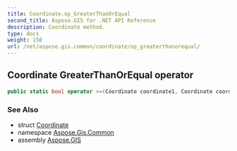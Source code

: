 ```yaml
---
title: Coordinate.op_GreaterThanOrEqual
second_title: Aspose.GIS for .NET API Reference
description: Coordinate method. 
type: docs
weight: 150
url: /net/aspose.gis.common/coordinate/op_greaterthanorequal/
---
```

## Coordinate GreaterThanOrEqual operator

```csharp
public static bool operator >=(Coordinate coordinate1, Coordinate coordinate2)
```

### See Also

* struct [Coordinate](../)
* namespace [Aspose.Gis.Common](../../coordinate/)
* assembly [Aspose.GIS](../../../)


